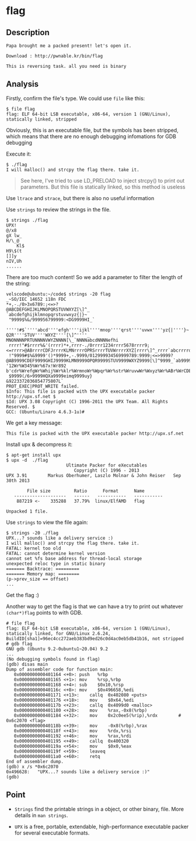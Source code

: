 # flag

## Description

```Text
Papa brought me a packed present! let's open it.

Download : http://pwnable.kr/bin/flag

This is reversing task. all you need is binary
```

## Analysis

Firstly, confirm the file's type. We could use `file` like this:

```shell
$ file flag 
flag: ELF 64-bit LSB executable, x86-64, version 1 (GNU/Linux), statically linked, stripped
```

Obviously, this is an executable file, but the symbols has been stripped, which means that there are no enough debugging infomations for GDB debugging

Execute it:

```shell
$ ./flag 
I will malloc() and strcpy the flag there. take it.
```

> See here, I've tried to use LD_PRELOAD to inject strcpy() to print out parameters. But this file is statically linked, so this method is useless

Use `ltrace` and `strace`, but there is also no useful information

Use `strings` to review the strings in the file.

```shell
$ strings ./flag 
UPX!
@/x8
gX lw_
H/\_@
	Kl$
H9\$(t
[]]y
nIV,Uh
......
```

There are too much content! So we add a parameter to filter the length of the string:

```shell
velscode@ubuntu:~/code$ strings -20 flag
_~SO/IEC 14652 i18n FDC
*+,-./0>3x6789:;<=>?
@ABCDEFGHIJKLMNOPQRSTUVWXYZ[\]^_
`abcdefghijklmnopqrstuvwxyz{|}~
 "9999$%&/999956799999:<DG9999HI_`
 ''''!#$`''''abcd''''efgh''''ijkl''''mnop''''qrst''''uvwx''''yz{|''''}~
Q2R''''STUV''''WXYZ''''[\]^''''_
MNONNNNPRTUNNNNVWYZNNNN[\_`NNNNabcdNNNNefhi
 rrrr!"#$rrrr%&'(rrrr)*+,rrrr-./0rrrr1234rrrr5678rrrr9;<=rrrr>@ABrrrrCDFJrrrrKLMNrrrrOPRSrrrrTUVWrrrrXYZ[rrrr\]^_rrrr`abcrrrrdefgrrrrhijkrrrrlmnorrrrpqrsrrrrtuvwrrrrxyz{rrrr|}~
 !"9999#$%&9999'()*9999+,-.9999/012999934569999789:9999;<=>9999?@AB9999CDEF9999GHIJ9999KLMN9999OPQR9999STUV9999WXYZ9999[\]^9999_`ab9999cdef9999ghij9999klmn9999opqr9999stuv9999wxyz9999{|}~9999
'12Wr%W345%Wr%67x!Wr892
b'cdr%WrefgWr%Whij%Wr%klr%WrmnoWr%Wpqr%Wr%str%WruvwWr%Wxyz%Wr%ABr%WrCDEWr%WFGH%Wr%IJr%WrKLMWr%WNOP%Wr%QRr%WrSTUWr%WVWX%Wr%YZ
 $9999(/6>9999HQXa9999eimq9999uy}
&9223372036854775807L`
PROT_EXEC|PROT_WRITE failed.
$Info: This file is packed with the UPX executable packer http://upx.sf.net $
$Id: UPX 3.08 Copyright (C) 1996-2011 the UPX Team. All Rights Reserved. $
GCC: (Ubuntu/Linaro 4.6.3-1u)#

```

We get a key message:

`This file is packed with the UPX executable packer http://upx.sf.net`

Install upx & decompress it:

```
$ apt-get install upx
$ upx -d  ./flag
                       Ultimate Packer for eXecutables
                          Copyright (C) 1996 - 2013
UPX 3.91        Markus Oberhumer, Laszlo Molnar & John Reiser   Sep 30th 2013

        File size         Ratio      Format      Name
   --------------------   ------   -----------   -----------
    887219 <-    335288   37.79%  linux/ElfAMD   flag

Unpacked 1 file.
```

Use `strings` to view the file again:

```shell
$ strings -20 ./flag 
UPX...? sounds like a delivery service :)
I will malloc() and strcpy the flag there. take it.
FATAL: kernel too old
FATAL: cannot determine kernel version
cannot set %fs base address for thread-local storage
unexpected reloc type in static binary
======= Backtrace: =========
======= Memory map: ========
(p->prev_size == offset)
...
```

Get the flag :)

Another way to get the flag is that we can have a try to print out whatever `(char*)flag` points to with GDB.

```Shell
# file flag
flag: ELF 64-bit LSB executable, x86-64, version 1 (GNU/Linux), statically linked, for GNU/Linux 2.6.24, BuildID[sha1]=96ec4cc272aeb383bd9ed26c0d4ac0eb5db41b16, not stripped
# gdb flag
GNU gdb (Ubuntu 9.2-0ubuntu1~20.04) 9.2
...
(No debugging symbols found in flag)
(gdb) disas main
Dump of assembler code for function main:
   0x0000000000401164 <+0>:	push   %rbp
   0x0000000000401165 <+1>:	mov    %rsp,%rbp
   0x0000000000401168 <+4>:	sub    $0x10,%rsp
   0x000000000040116c <+8>:	mov    $0x496658,%edi
   0x0000000000401171 <+13>:	callq  0x402080 <puts>
   0x0000000000401176 <+18>:	mov    $0x64,%edi
   0x000000000040117b <+23>:	callq  0x4099d0 <malloc>
   0x0000000000401180 <+28>:	mov    %rax,-0x8(%rbp)
   0x0000000000401184 <+32>:	mov    0x2c0ee5(%rip),%rdx        # 0x6c2070 <flag>
   0x000000000040118b <+39>:	mov    -0x8(%rbp),%rax
   0x000000000040118f <+43>:	mov    %rdx,%rsi
   0x0000000000401192 <+46>:	mov    %rax,%rdi
   0x0000000000401195 <+49>:	callq  0x400320
   0x000000000040119a <+54>:	mov    $0x0,%eax
   0x000000000040119f <+59>:	leaveq
   0x00000000004011a0 <+60>:	retq
End of assembler dump.
(gdb) x /s *0x6c2070
0x496628:	"UPX...? sounds like a delivery service :)"
(gdb)
```

## Point

- `Strings` find the printable strings in a object, or other binary, file. More details in `man strings`.

- `UPX` is a free, portable, extendable, high-performance executable packer for several executable formats.
